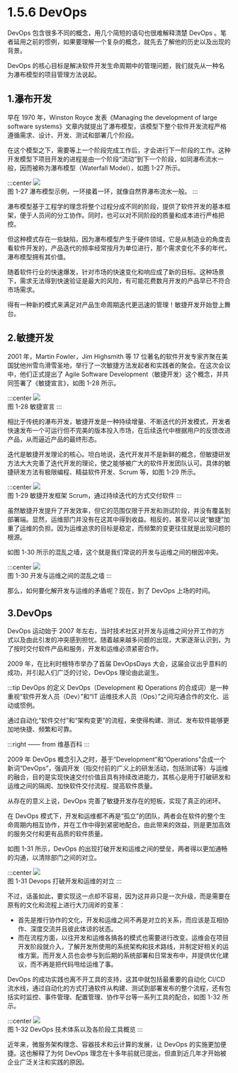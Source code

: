 # 1.5.6 DevOps

DevOps 包含很多不同的概念，用几个简短的语句也很难解释清楚 DevOps 。笔者延用之前的惯例，如果要理解一个复杂的概念，就先去了解他的历史以及出现的背景。

DevOps 的核心目标是解决软件开发生命周期中的管理问题，我们就先从一种名为瀑布模型的项目管理方法说起。

## 1.瀑布开发

早在 1970 年，Winston Royce 发表《Managing the development of large software systems》文章内就提出了瀑布模型，该模型下整个软件开发流程严格遵循需求、设计、开发、测试和部署几个阶段。

在这个模型之下，需要等上一个阶段完成工作后，才会进行下一阶段的工作。这种开发模型下项目开发的进程是由一个阶段“流动”到下一个阶段，如同瀑布流水一般，因而被称为瀑布模型（Waterfall Model），如图 1-27 所示。

:::center
  ![](../assets/waterfall-model.svg)<br/>
  图 1-27 瀑布模型示例，一环接着一环，就像自然界瀑布流水一般。
:::

瀑布模型基于工程学的理念将整个过程分成不同的阶段，提供了软件开发的基本框架，便于人员间的分工协作。同时，也可以对不同阶段的质量和成本进行严格把控。

但这种模式存在一些缺陷，因为瀑布模型产生于硬件领域，它是从制造业的角度去看软件开发的，产品迭代的频率经常按月为单位进行，那个需求变化不多的年代，瀑布模型拥有其价值。

随着软件行业的快速爆发，针对市场的快速变化和响应成了新的目标。这种场景下，需求无法得到快速验证是最大的风险，有可能花费数月开发的产品早已不符合市场需求。

得有一种新的模式来满足对产品生命周期迭代更迅速的管理！敏捷开发开始登上舞台。

## 2.敏捷开发

2001 年，Martin Fowler，Jim Highsmith 等 17 位著名的软件开发专家齐聚在美国犹他州雪鸟滑雪圣地，举行了一次敏捷方法发起者和实践者的聚会。在这次会议中，他们正式提出了 Agile Software Development（敏捷开发）这个概念，并共同签署了《敏捷宣言》，如图 1-28 所示。

:::center
  ![](../assets/agile-word.png)<br/>
  图 1-28 敏捷宣言
:::

相比于传统的瀑布开发，敏捷开发是一种持续增量、不断迭代的开发模式，开发者快速发布一个可运行但不完美的版本投入市场，在后续迭代中根据用户的反馈改进产品，从而逼近产品的最终形态。

迭代是敏捷开发理论的核心。坦白地说，迭代开发并不是新鲜的概念，但敏捷研发方法大大完善了迭代开发的理论，使之能够被广大的软件开发团队认可。具体的敏捷研发方法有极限编程、精益软件开发、Scrum 等，如图 1-29 所示。

:::center
  ![](../assets/agile-model.png)<br/>
  图 1-29 敏捷开发框架 Scrum，通过持续迭代的方式交付软件
:::

虽然敏捷开发提升了开发效率，但它的范围仅限于开发和测试阶段，并没有覆盖到部署端。显然，运维部门并没有在这其中得到收益。相反的，甚至可以说“敏捷”加重了运维的负担。因为运维追求的目标是稳定，而频繁的变更往往就是出现问题的根源。

如图 1-30 所示的混乱之墙，这个就是我们常说的开发与运维之间的根因冲突。

:::center
  ![](../assets/devops-wall.png)<br/>
  图 1-30 开发与运维之间的混乱之墙
:::

那么，如何要化解开发与运维的矛盾呢？现在，到了 DevOps 上场的时间。

## 3.DevOps

DevOps 运动始于 2007 年左右，当时技术社区对开发与运维之间分开工作的方式以及由此引发的冲突感到担忧。随着越来越多问题的出现，大家逐渐认识到，为了按时交付软件产品和服务，开发和运维必须紧密合作。

2009 年，在比利时根特市举办了首届 DevOpsDays 大会，这届会议出乎意料的成功，并引起人们广泛的讨论，DevOps 理论由此诞生。

:::tip DevOps 的定义
DevOps（Development 和 Operations 的合成词）是一种重视“软件开发人员（Dev）”和“IT 运维技术人员（Ops）”之间沟通合作的文化、运动或惯例。

通过自动化“软件交付”和“架构变更”的流程，来使得构建、测试、发布软件能够更加地快捷、频繁和可靠。

:::right
—— from 维基百科
:::

2009 年 DevOps 概念引入之时，基于“Development“和“Operations”合成一个新词“DevOps”，强调开发（指交付前的广义上的研发活动，包括测试等）与运维的融合，目的是实现快速交付价值且具有持续改进能力，其核心是用于打破研发和运维之间的隔阂、加快软件交付流程、提高软件质量。

从存在的意义上说，DevOps 完善了敏捷开发存在的短板，实现了真正的闭环。

在 DevOps 模式下，开发和运维都不再是“孤立”的团队，两者会在软件的整个生命周期内相互协作，并在工作中得到紧密地配合。由此带来的效益，则是更加高效的服务交付和更有品质的软件质量。

如图 1-31 所示，DevOps 的出现打破开发和运维之间的壁垒，两者得以更加通畅的沟通，以清除部门之间的对立。

:::center
  ![](../assets/devops-2.jpg)<br/>
  图 1-31 Devops 打破开发和运维的对立
:::

不过，话虽如此，要实现这一点却不容易，因为这并非只是一次升级，而是需要在原有的文化和流程上进行大刀阔斧的变革：

- 首先是推行协作的文化，开发和运维之间不再是对立的关系，而应该是互相协作、深度交流并且彼此体谅的状态。
- 而在流程方面，以往开发和运维各搞各的模式也需要进行改变。运维会在项目开发阶段就介入，了解开发所使用的系统架构和技术路线，并制定好相关的运维方案。而开发人员也会参与到后期的系统部署和日常发布中，并提供优化建议，而不再是把代码甩给运维了事。

DevOps 的成功实践也离不开工具的支持，这其中就包括最重要的自动化 CI/CD 流水线，通过自动化的方式打通软件从构建、测试到部署发布的整个流程，还有包括实时监控、事件管理、配置管理、协作平台等一系列工具的配合，如图 1-32 所示。

:::center
  ![](../assets/devops.jpeg)<br/>
  图 1-32 DevOps 技术体系以及各阶段工具概览
:::

近年来，微服务架构理念、容器技术和云计算的发展，让 DevOps 的实施更加便捷。这也解释了为何 DevOps 理念在十多年前就已提出，但直到近几年才开始被企业广泛关注和实践的原因。